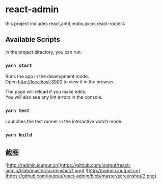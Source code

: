 # react-admin
this project includes react,antd,mobx,axios,react-router4

## Available Scripts

In the project directory, you can run:

### `yarn start`

Runs the app in the development mode.<br>
Open [http://localhost:3000](http://localhost:3000) to view it in the browser.

The page will reload if you make edits.<br>
You will also see any lint errors in the console.

### `yarn test`

Launches the test runner in the interactive watch mode.<br>

### `yarn build`

## 截图
![http://radmin.ioutput.cn](https://github.com/ioutput/react-admin/blob/master/screenshot/1.png)
![http://radmin.ioutput.cn](https://github.com/ioutput/react-admin/blob/master/screenshot/2.png)
